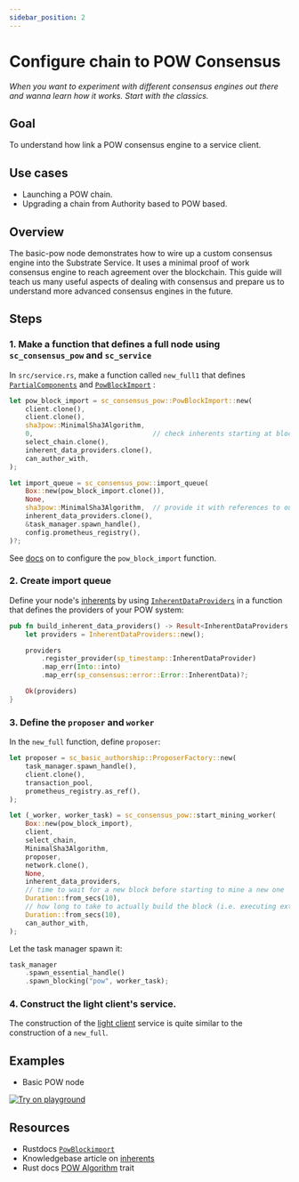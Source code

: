 ```yaml
---
sidebar_position: 2
---
```


# Configure chain to POW Consensus

_When you want to experiment with different consensus engines out there and wanna learn how it works. Start with the classics._

## Goal

To understand how link a POW consensus engine to a service client.

## Use cases

- Launching a POW chain.
- Upgrading a chain from Authority based to POW based.

## Overview

The basic-pow node demonstrates how to wire up a custom consensus engine into the Substrate Service. It uses a minimal proof of work consensus engine to reach agreement over the blockchain. This guide will teach us many useful aspects of dealing with consensus and prepare us to understand more advanced consensus engines in the future.

## Steps

### 1. Make a function that defines a full node using `sc_consensus_pow` and `sc_service`

In `src/service.rs`, make a function called `new_full1` that defines [`PartialComponents`](https://crates.parity.io/sc_service/struct.PartialComponents.html) and
[`PowBlockImport`](https://substrate.dev/rustdocs/v3.0.0/sc_consensus_pow/struct.PowBlockImport.html) :

```rust
let pow_block_import = sc_consensus_pow::PowBlockImport::new(
    client.clone(),
    client.clone(),
    sha3pow::MinimalSha3Algorithm,
    0,                              // check inherents starting at block 0
    select_chain.clone(),
    inherent_data_providers.clone(),
    can_author_with,
);

let import_queue = sc_consensus_pow::import_queue(
    Box::new(pow_block_import.clone()),
    None,
    sha3pow::MinimalSha3Algorithm,  // provide it with references to our client
    inherent_data_providers.clone(),
    &task_manager.spawn_handle(),
    config.prometheus_registry(),
)?;
```

See [docs](https://crates.parity.io/sc_consensus_pow/struct.PowBlockImport.html#method.new) on to configure the `pow_block_import` function.

### 2. Create import queue 

Define your node's [inherents](https://substrate.dev/docs/en/knowledgebase/learn-substrate/extrinsics#inherents) by using [`InherentDataProviders`](https://crates.parity.io/sp_inherents/struct.InherentDataProviders.html) in a function that defines the providers of your POW system:

```rust
pub fn build_inherent_data_providers() -> Result<InherentDataProviders, ServiceError> {
    let providers = InherentDataProviders::new();

    providers
        .register_provider(sp_timestamp::InherentDataProvider)
        .map_err(Into::into)
        .map_err(sp_consensus::error::Error::InherentData)?;

    Ok(providers)
}
```

### 3. Define the `proposer` and `worker`

In the `new_full` function, define `proposer`:

```rust
let proposer = sc_basic_authorship::ProposerFactory::new(
    task_manager.spawn_handle(),
    client.clone(),
    transaction_pool,
    prometheus_registry.as_ref(),
);

let (_worker, worker_task) = sc_consensus_pow::start_mining_worker(
    Box::new(pow_block_import),
    client,
    select_chain,
    MinimalSha3Algorithm,
    proposer,
    network.clone(),
    None,
    inherent_data_providers,
    // time to wait for a new block before starting to mine a new one
    Duration::from_secs(10),
    // how long to take to actually build the block (i.e. executing extrinsics)
    Duration::from_secs(10),
    can_author_with,
);
```

Let the task manager spawn it:

```rust
task_manager
    .spawn_essential_handle()
    .spawn_blocking("pow", worker_task);
```

### 4. Construct the light client's service.

The construction of the [light client](https://www.parity.io/what-is-a-light-client/) service is quite similar to the construction of a `new_full`.

## Examples

- Basic POW node 

[![Try on playground](https://img.shields.io/badge/Playground-Node_Template-brightgreen?logo=Parity%20Substrate)](https://playground.substrate.dev/?deploy=node-template)

## Resources

- Rustdocs [`PowBlockimport`](https://crates.parity.io/sc_consensus_pow/struct.PowBlockImport.html)
- Knowledgebase article on [inherents](https://substrate.dev/docs/en/knowledgebase/learn-substrate/extrinsics#inherents)
- Rust docs [POW Algorithm](https://crates.parity.io/sc_consensus_pow/trait.PowAlgorithm.html) trait
